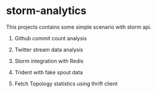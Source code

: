# storm-analytics

This projects contains some simple scenario with storm api.

1) Github commit count analysis

2) Twitter stream data analysis

3) Storm integration with Redis

4) Trident with fake spout data

5) Fetch Topology statistics using thrift client